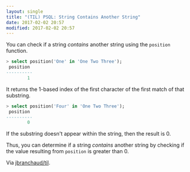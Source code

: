 ```yaml
---
layout: single
title: "(TIL) PSQL: String Contains Another String"
date: 2017-02-02 20:57
modified: 2017-02-02 20:57
---
```


You can check if a string *contains* another string using the `position`
function.

```sql
> select position('One' in 'One Two Three');
 position
----------
        1
```

It returns the 1-based index of the first character of the first match of
that substring.

```sql
> select position('Four' in 'One Two Three');
 position
----------
        0
```

If the substring doesn't appear within the string, then the result is 0.

Thus, you can determine if a string *contains* another string by checking if
the value resulting from `position` is greater than 0.

Via [jbranchaud/til](https://github.com/jbranchaud/til).
